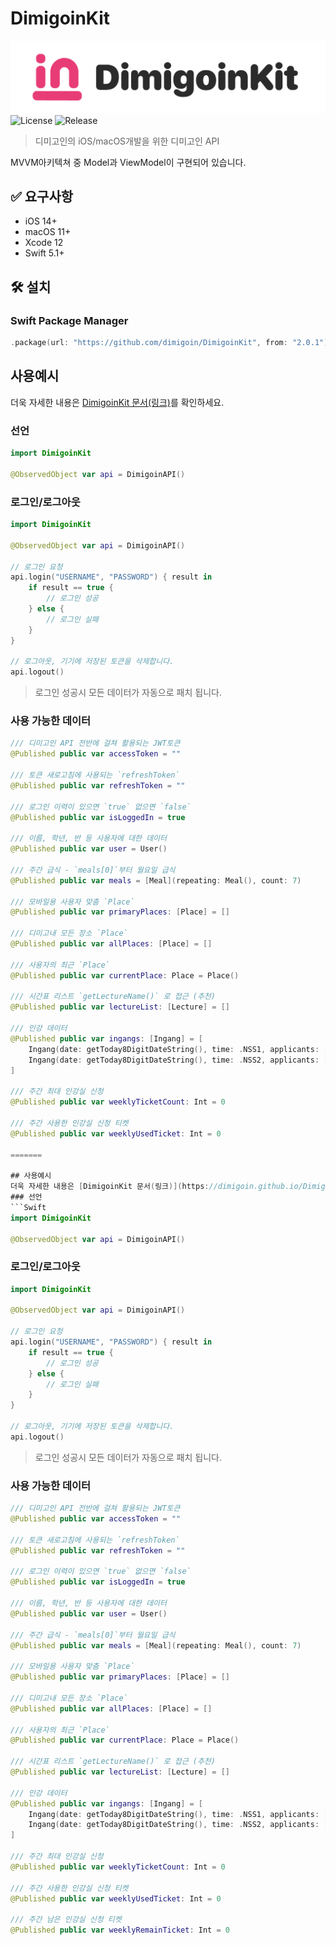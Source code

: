 # DimigoinKit
![DimigoinKit](imgs/DimigoinKit.png)
![License](https://img.shields.io/github/license/dimigoin/DimigoinKit?style=for-the-badge)
![Release](https://img.shields.io/github/v/release/dimigoin/DimigoinKit?style=for-the-badge)
> 디미고인의 iOS/macOS개발을 위한 디미고인 API

MVVM아키텍쳐 중 Model과 ViewModel이 구현되어 있습니다.

## ✅ 요구사항
* iOS 14+
* macOS 11+
* Xcode 12
* Swift 5.1+

## 🛠 설치
### Swift Package Manager
```Swift
.package(url: "https://github.com/dimigoin/DimigoinKit", from: "2.0.1"),
```

## 사용예시
더욱 자세한 내용은 [DimigoinKit 문서(링크)](https://dimigoin.github.io/DimigoinKit/Classes/DimigoinAPI.html)를 확인하세요.
### 선언
```Swift
import DimigoinKit

@ObservedObject var api = DimigoinAPI()
```

### 로그인/로그아웃
```Swift
import DimigoinKit

@ObservedObject var api = DimigoinAPI()

// 로그인 요청
api.login("USERNAME", "PASSWORD") { result in
    if result == true {
        // 로그인 성공
    } else {
        // 로그인 실패
    }
}

// 로그아웃, 기기에 저장된 토큰을 삭제합니다.
api.logout()
```

> 로그인 성공시 모든 데이터가 자동으로 패치 됩니다.

### 사용 가능한 데이터

```Swift
/// 디미고인 API 전반에 걸쳐 활용되는 JWT토큰
@Published public var accessToken = ""

/// 토큰 새로고침에 사용되는 `refreshToken`
@Published public var refreshToken = ""

/// 로그인 이력이 있으면 `true` 없으면 `false`
@Published public var isLoggedIn = true

/// 이름, 학년, 반 등 사용자에 대한 데이터
@Published public var user = User()

/// 주간 급식 - `meals[0]`부터 월요일 급식
@Published public var meals = [Meal](repeating: Meal(), count: 7)

/// 모바일용 사용자 맞춤 `Place`
@Published public var primaryPlaces: [Place] = []

/// 디미고내 모든 장소 `Place`
@Published public var allPlaces: [Place] = []

/// 사용자의 최근 `Place`
@Published public var currentPlace: Place = Place()

/// 시간표 리스트 `getLectureName()` 로 접근 (추천)
@Published public var lectureList: [Lecture] = []

/// 인강 데이터
@Published public var ingangs: [Ingang] = [
    Ingang(date: getToday8DigitDateString(), time: .NSS1, applicants: []),
    Ingang(date: getToday8DigitDateString(), time: .NSS2, applicants: [])
]

/// 주간 최대 인강실 신청
@Published public var weeklyTicketCount: Int = 0

/// 주간 사용한 인강실 신청 티켓
@Published public var weeklyUsedTicket: Int = 0

=======

## 사용예시
더욱 자세한 내용은 [DimigoinKit 문서(링크)](https://dimigoin.github.io/DimigoinKit/Classes/DimigoinAPI.html)를 확인하세요.
### 선언
```Swift
import DimigoinKit

@ObservedObject var api = DimigoinAPI()
```

### 로그인/로그아웃
```Swift
import DimigoinKit

@ObservedObject var api = DimigoinAPI()

// 로그인 요청
api.login("USERNAME", "PASSWORD") { result in
    if result == true {
        // 로그인 성공
    } else {
        // 로그인 실패
    }
}

// 로그아웃, 기기에 저장된 토큰을 삭제합니다.
api.logout()
```

> 로그인 성공시 모든 데이터가 자동으로 패치 됩니다.

### 사용 가능한 데이터

```Swift
/// 디미고인 API 전반에 걸쳐 활용되는 JWT토큰
@Published public var accessToken = ""

/// 토큰 새로고침에 사용되는 `refreshToken`
@Published public var refreshToken = ""

/// 로그인 이력이 있으면 `true` 없으면 `false`
@Published public var isLoggedIn = true

/// 이름, 학년, 반 등 사용자에 대한 데이터
@Published public var user = User()

/// 주간 급식 - `meals[0]`부터 월요일 급식
@Published public var meals = [Meal](repeating: Meal(), count: 7)

/// 모바일용 사용자 맞춤 `Place`
@Published public var primaryPlaces: [Place] = []

/// 디미고내 모든 장소 `Place`
@Published public var allPlaces: [Place] = []

/// 사용자의 최근 `Place`
@Published public var currentPlace: Place = Place()

/// 시간표 리스트 `getLectureName()` 로 접근 (추천)
@Published public var lectureList: [Lecture] = []

/// 인강 데이터
@Published public var ingangs: [Ingang] = [
    Ingang(date: getToday8DigitDateString(), time: .NSS1, applicants: []),
    Ingang(date: getToday8DigitDateString(), time: .NSS2, applicants: [])
]

/// 주간 최대 인강실 신청
@Published public var weeklyTicketCount: Int = 0

/// 주간 사용한 인강실 신청 티켓
@Published public var weeklyUsedTicket: Int = 0

/// 주간 남은 인강실 신청 티켓
@Published public var weeklyRemainTicket: Int = 0
```


